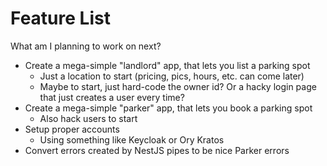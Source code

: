 # Feature List

What am I planning to work on next?

- Create a mega-simple "landlord" app, that lets you list a parking spot
  - Just a location to start (pricing, pics, hours, etc. can come later)
  - Maybe to start, just hard-code the owner id? Or a hacky login page that just creates a user every time?
- Create a mega-simple "parker" app, that lets you book a parking spot
  - Also hack users to start
- Setup proper accounts
  - Using something like Keycloak or Ory Kratos
- Convert errors created by NestJS pipes to be nice Parker errors
